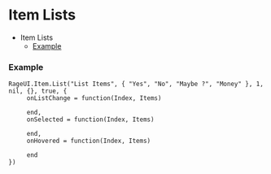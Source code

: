 # Item Lists

- Item Lists
    - [Example](#example)

<a name="example"></a>
### Example
    
    RageUI.Item.List("List Items", { "Yes", "No", "Maybe ?", "Money" }, 1, nil, {}, true, {
         onListChange = function(Index, Items)

         end,
         onSelected = function(Index, Items)

         end,
         onHovered = function(Index, Items)

         end
    })
